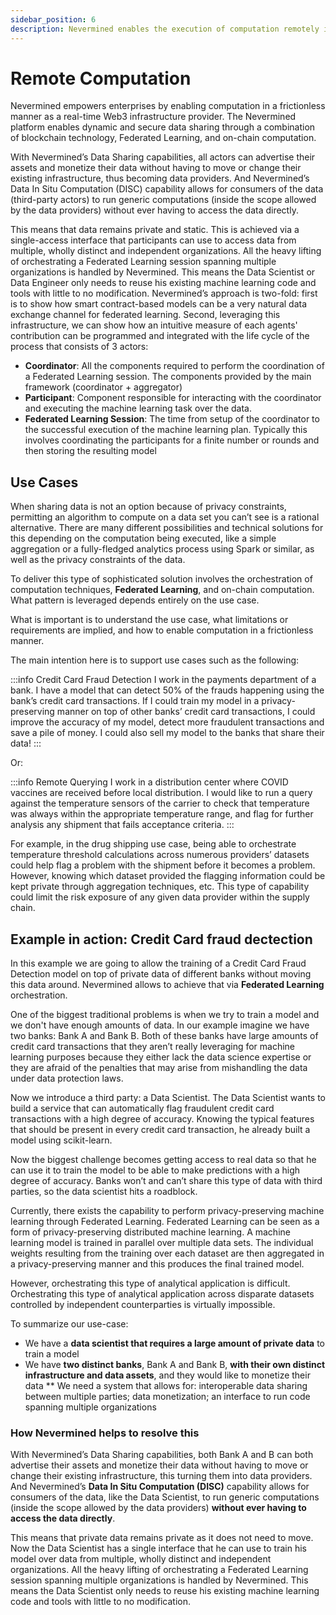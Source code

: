 ```yaml
---
sidebar_position: 6
description: Nevermined enables the execution of computation remotely in a privacy preserving manner
---
```


# Remote Computation

Nevermined empowers enterprises by enabling computation in a frictionless manner as a real-time Web3 infrastructure provider. The Nevermined platform enables dynamic and secure data sharing through a combination of blockchain technology, Federated Learning, and on-chain computation. 

With Nevermined’s Data Sharing capabilities, all actors can advertise their assets and monetize their data without having to move or change their existing infrastructure, thus becoming data providers. And Nevermined’s Data In Situ Computation (DISC) capability allows for consumers of the data (third-party actors) to run generic computations (inside the scope allowed by the data providers) without ever having to access the data directly.

This means that data remains private and static. This is achieved via a single-access interface that participants can use to access data from multiple, wholly distinct and independent organizations. All the heavy lifting of orchestrating a Federated Learning session spanning multiple organizations is handled by Nevermined. This means the Data Scientist or Data Engineer only needs to reuse his existing machine learning code and tools with little to no modification.
Nevermined’s approach is two-fold: first is to show how smart contract-based models can be a very natural data exchange channel for federated learning. Second, leveraging this infrastructure, we can show how an intuitive measure of each agents' contribution can be programmed and integrated with the life cycle of the process that consists of 3 actors:

* **Coordinator**: All the components required to perform the coordination of a Federated Learning session. The components provided by the main framework (coordinator + aggregator)
* **Participant**: Component responsible for interacting with the coordinator and executing the machine learning task over the data.
* **Federated Learning Session**: The time from setup of the coordinator to the successful execution of the machine learning plan. Typically this involves coordinating the participants for a finite number or rounds and then storing the resulting model

## Use Cases

When sharing data is not an option because of privacy constraints, permitting an algorithm to compute on a data set you can’t see is a rational alternative. There are many different possibilities and technical solutions for this depending on the computation being executed, like a simple aggregation or a fully-fledged analytics process using Spark or similar, as well as the privacy constraints of the data.

To deliver this type of sophisticated solution involves the orchestration of computation techniques, **Federated Learning**, and on-chain computation. What pattern is leveraged depends entirely on the use case.

What is important is to understand the use case, what limitations or requirements are implied, and how to enable computation in a frictionless manner.

The main intention here is to support use cases such as the following:

:::info Credit Card Fraud Detection
I work in the payments department of a bank. I have a model that can detect 50% of the frauds happening using the bank’s credit card transactions. If I could train my model in a privacy-preserving manner on top of other banks’ credit card transactions, I could improve the accuracy of my model, detect more fraudulent transactions and save a pile of money. I could also sell my model to the banks that share their data!
:::

Or:

:::info Remote Querying
I work in a distribution center where COVID vaccines are received before local distribution. I would like to run a query against the temperature sensors of the carrier to check that temperature was always within the appropriate temperature range, and flag for further analysis any shipment that fails acceptance criteria.
:::

For example, in the drug shipping use case, being able to orchestrate temperature threshold calculations across numerous providers’ datasets could help flag a problem with the shipment before it becomes a problem. However, knowing which dataset provided the flagging information could be kept private through aggregation techniques, etc. This type of capability could limit the risk exposure of any given data provider within the supply chain.

## Example in action: Credit Card fraud dectection

In this example we are going to allow the training of a Credit Card Fraud Detection model on top of private data of different banks without moving this data around. Nevermined allows to achieve that via **Federated Learning** orchestration.

One of the biggest traditional problems is when we try to train a model and we don't have enough amounts of data. In our example imagine we have two banks: Bank A and Bank B. Both of these banks have large amounts of credit card transactions that they aren’t really leveraging for machine learning purposes because they either lack the data science expertise or they are afraid of the penalties that may arise from mishandling the data under data protection laws.

Now we introduce a third party: a Data Scientist. The Data Scientist wants to build a service that can automatically flag fraudulent credit card transactions with a high degree of accuracy. Knowing the typical features that should be present in every credit card transaction, he already built a model using scikit-learn.

Now the biggest challenge becomes getting access to real data so that he can use it to train the model to be able to make predictions with a high degree of accuracy. Banks won’t and can’t share this type of data with third parties, so the data scientist hits a roadblock.

Currently, there exists the capability to perform privacy-preserving machine learning through Federated Learning. Federated Learning can be seen as a form of privacy-preserving distributed machine learning. A machine learning model is trained in parallel over multiple data sets. The individual weights resulting from the training over each dataset are then aggregated in a privacy-preserving manner and this produces the final trained model.

However, orchestrating this type of analytical application is difficult. Orchestrating this type of analytical application across disparate datasets controlled by independent counterparties is virtually impossible.

To summarize our use-case:

* We have a **data scientist that requires a large amount of private data** to train a model
* We have **two distinct banks**, Bank A and Bank B, **with their own distinct infrastructure and data assets**, and they would like to monetize their data
** We need a system that allows for: interoperable data sharing between multiple parties; data monetization; an interface to run code spanning multiple organizations

### How Nevermined helps to resolve this

With Nevermined’s Data Sharing capabilities, both Bank A and B can both advertise their assets and monetize their data without having to move or change their existing infrastructure, this turning them into data providers. And Nevermined’s **Data In Situ Computation (DISC)** capability allows for consumers of the data, like the Data Scientist, to run generic computations (inside the scope allowed by the data providers) **without ever having to access the data directly**.

This means that private data remains private as it does not need to move. Now the Data Scientist has a single interface that he can use to train his model over data from multiple, wholly distinct and independent organizations. All the heavy lifting of orchestrating a Federated Learning session spanning multiple organizations is handled by Nevermined. This means the Data Scientist only needs to reuse his existing machine learning code and tools with little to no modification.